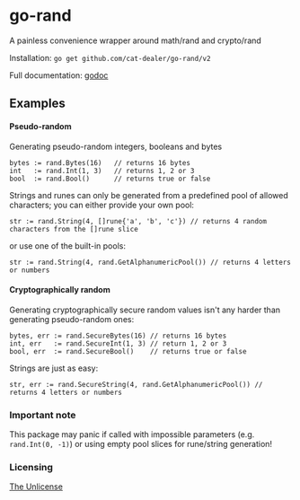 # go-rand

A painless convenience wrapper around math/rand and crypto/rand

Installation: `go get github.com/cat-dealer/go-rand/v2`

Full documentation: [godoc](https://godoc.org/github.com/cat-dealer/go-rand/v2)


## Examples


#### Pseudo-random

Generating pseudo-random integers, booleans and bytes

```
bytes := rand.Bytes(16)   // returns 16 bytes
int   := rand.Int(1, 3)   // returns 1, 2 or 3
bool  := rand.Bool()      // returns true or false
```

Strings and runes can only be generated from a predefined pool of allowed characters; you
can either provide your own pool:

`str := rand.String(4, []rune{'a', 'b', 'c'}) // returns 4 random characters from the []rune slice`

or use one of the built-in pools:

`str := rand.String(4, rand.GetAlphanumericPool()) // returns 4 letters or numbers`


#### Cryptographically random

Generating cryptographically secure random values isn't any harder than generating pseudo-random ones:

```
bytes, err := rand.SecureBytes(16) // returns 16 bytes
int, err   := rand.SecureInt(1, 3) // return 1, 2 or 3
bool, err  := rand.SecureBool()    // returns true or false
```

Strings are just as easy:

`str, err := rand.SecureString(4, rand.GetAlphanumericPool()) // returns 4 letters or numbers`

### Important note

This package may panic if called with impossible parameters (e.g. `rand.Int(0, -1)`) or using empty pool slices for rune/string generation!

### Licensing

[The Unlicense](https://unlicense.org)